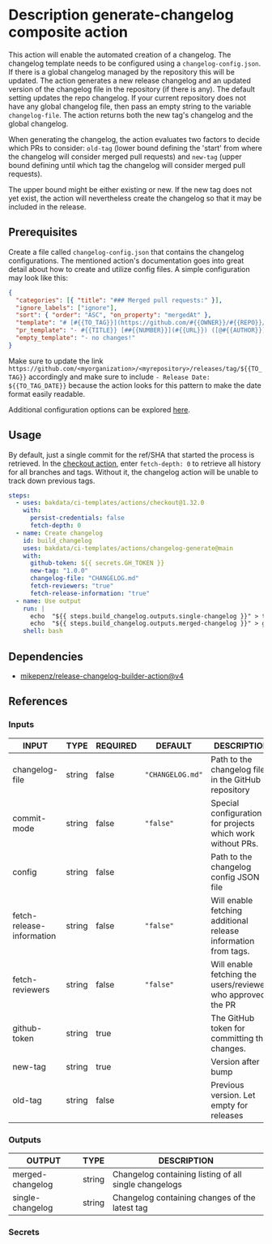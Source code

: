 # Description generate-changelog composite action

This action will enable the automated creation of a changelog.
The changelog template needs to be configured using a `changelog-config.json`.
If there is a global changelog managed by the repository this will be updated.
The action generates a new release changelog and an updated version of
the changelog file in the repository (if there is any).
The default setting updates the repo changelog.
If your current repository does not have any global changelog file,
then pass an empty string to the variable `changelog-file`.
The action returns both the new tag's changelog and the global changelog.

When generating the changelog, the action evaluates two factors to decide which PRs to consider:
`old-tag`
(lower bound defining the 'start' from where the changelog will consider merged pull requests)
and `new-tag`
(upper bound defining until which tag the changelog will consider merged pull requests).

The upper bound might be either existing or new.
If the new tag does not yet exist, the action will
nevertheless create the changelog so that it may be included in the release.

## Prerequisites

Create a file called `changelog-config.json` that contains the changelog configurations.
The mentioned action's documentation goes into great detail about how to create and utilize config
files. A simple configuration may look like this:

```json
{
  "categories": [{ "title": "### Merged pull requests:" }],
  "ignore_labels": ["ignore"],
  "sort": { "order": "ASC", "on_property": "mergedAt" },
  "template": "# [#{{TO_TAG}}](https://github.com/#{{OWNER}}/#{{REPO}}/releases/tag/#{{TO_TAG}}) - Release Date: #{{TO_TAG_DATE}}\n\n#{{CHANGELOG}}",
  "pr_template": "- #{{TITLE}} [##{{NUMBER}}](#{{URL}}) ([@#{{AUTHOR}}](https://github.com/#{{AUTHOR}}))\n",
  "empty_template": "- no changes!"
}
```

Make sure to update the link
`https://github.com/<myorganization>/<myrepository>/releases/tag/${{TO_TAG}}`
accordingly and make sure to include `- Release Date: ${{TO_TAG_DATE}}`
because the action looks for this pattern to make the date format easily readable.

Additional configuration options can be explored
[here](https://github.com/mikepenz/release-changelog-builder-action#configuration-specification).

## Usage

By default, just a single commit for the ref/SHA that started the process is retrieved.
In the [checkout action](https://github.com/actions/checkout), enter `fetch-depth: 0` to retrieve
all history for all branches and tags.
Without it, the changelog action will be unable to track down previous tags.

```yaml
steps:
  - uses: bakdata/ci-templates/actions/checkout@1.32.0
    with:
      persist-credentials: false
      fetch-depth: 0
  - name: Create changelog
    id: build_changelog
    uses: bakdata/ci-templates/actions/changelog-generate@main
    with:
      github-token: ${{ secrets.GH_TOKEN }}
      new-tag: "1.0.0"
      changelog-file: "CHANGELOG.md"
      fetch-reviewers: "true"
      fetch-release-information: "true"
  - name: Use output
    run: |
      echo  "${{ steps.build_changelog.outputs.single-changelog }}" > tag_changelog.md
      echo  "${{ steps.build_changelog.outputs.merged-changelog }}" > global_changelog.md
    shell: bash
```

## Dependencies

- [mikepenz/release-changelog-builder-action@v4](https://github.com/mikepenz/release-changelog-builder-action/tree/v4)

## References

### Inputs

<!-- AUTO-DOC-INPUT:START - Do not remove or modify this section -->

| INPUT                     | TYPE   | REQUIRED | DEFAULT          | DESCRIPTION                                                    |
| ------------------------- | ------ | -------- | ---------------- | -------------------------------------------------------------- |
| changelog-file            | string | false    | `"CHANGELOG.md"` | Path to the changelog file in the GitHub repository            |
| commit-mode               | string | false    | `"false"`        | Special configuration for projects which work without PRs.     |
| config                    | string | false    |                  | Path to the changelog config JSON file                         |
| fetch-release-information | string | false    | `"false"`        | Will enable fetching additional release information from tags. |
| fetch-reviewers           | string | false    | `"false"`        | Will enable fetching the users/reviewers who approved the PR   |
| github-token              | string | true     |                  | The GitHub token for committing the changes.                   |
| new-tag                   | string | true     |                  | Version after bump                                             |
| old-tag                   | string | false    |                  | Previous version. Let empty for releases                       |

<!-- AUTO-DOC-INPUT:END -->

### Outputs

<!-- AUTO-DOC-OUTPUT:START - Do not remove or modify this section -->

| OUTPUT           | TYPE   | DESCRIPTION                                           |
| ---------------- | ------ | ----------------------------------------------------- |
| merged-changelog | string | Changelog containing listing of all single changelogs |
| single-changelog | string | Changelog containing changes of the latest tag        |

<!-- AUTO-DOC-OUTPUT:END -->

### Secrets
